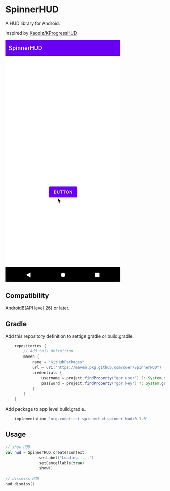 SpinnerHUD
==========

A HUD library for Android.

Inspired by [Kaopiz/KProgressHUD](https://github.com/Kaopiz/KProgressHUD)

![](https://raw.githubusercontent.com/suer/SpinnerHUD/master/demo/screenshots/demo.gif)

## Compatibility

Android8(API level 26) or later.

## Gradle

Add this repository definition to settigs.gradle or build.gradle.

```groovy
    repositories {
        // Add this definition
        maven {
            name = "GitHubPackages"
            url = uri("https://maven.pkg.github.com/suer/SpinnerHUD")
            credentials {
                username = project.findProperty("gpr.user") ?: System.getenv("USERNAME")
                password = project.findProperty("gpr.key") ?: System.getenv("TOKEN") ?: ""
            }
        }
    }
```

Add package to app level build.gradle.

```groovy
    implementation 'org.codefirst.spinnerhud:spinner-hud:0.1.0'
```

## Usage

```kotlin
// show HUD
val hud = SpinnerHUD.create(context)
              .setLabel("Loading.....")
              .setCancellable(true)
              .show()

// dissmiss HUD
hud.dismiss()
```
